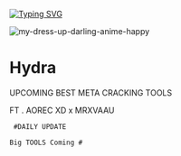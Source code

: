 [![Typing SVG](https://readme-typing-svg.demolab.com/?lines=THIS+WILL+BE+THE+FUTURE+BEST;CRACKING+TOOLS;POWERED+BY+AOREC-XD+MRXVAU...;APOCALYPSE+COMING+SOON;🥶+🥶+🥶+🥶+🥶+🥶+🥶+🥶+🥶+🥶)](https://git.io/typing-svg)

![my-dress-up-darling-anime-happy](https://user-images.githubusercontent.com/88397313/224462663-6b5e62a4-0427-4a10-b1df-c19e0860afe6.gif)

  
  
  # Hydra
   UPCOMING BEST 
       META 
  CRACKING TOOLS



FT . AOREC XD  x MRXVAAU


     #DAILY UPDATE 

    Big TOOLS Coming #
